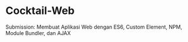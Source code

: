 # Cocktail-Web
Submission: Membuat Aplikasi Web dengan ES6, Custom Element, NPM, Module Bundler, dan AJAX
